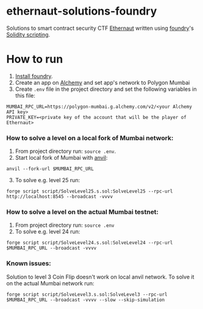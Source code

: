# ethernaut-solutions-foundry

Solutions to smart contract security CTF [Ethernaut](https://ethernaut.openzeppelin.com/) written using [foundry](https://book.getfoundry.sh/)'s [Solidity scripting](https://book.getfoundry.sh/tutorials/solidity-scripting).

# How to run

1. [Install foundry](https://book.getfoundry.sh/getting-started/installation).
2. Create an app on [Alchemy](https://www.alchemy.com/) and set app's network to Polygon Mumbai
3. Create `.env` file in the project directory and set the following variables in this file:
```
MUMBAI_RPC_URL=https://polygon-mumbai.g.alchemy.com/v2/<your Alchemy API key>
PRIVATE_KEY=<private key of the account that will be the player of Ethernaut>
```


### How to solve a level on a local fork of Mumbai network:
1. From project directory run: `source .env`.
2. Start local fork of Mumbai with [anvil](https://book.getfoundry.sh/tutorials/forking-mainnet-with-cast-anvil):
```
anvil --fork-url $MUMBAI_RPC_URL
```
3. To solve e.g. level 25 run:
```
forge script script/SolveLevel25.s.sol:SolveLevel25 --rpc-url http://localhost:8545 --broadcast -vvvv
```

### How to solve a level on the actual Mumbai testnet:
1. From project directory run: `source .env`
2. To solve e.g. level 24 run:
```
forge script script/SolveLevel24.s.sol:SolveLevel24 --rpc-url $MUMBAI_RPC_URL --broadcast -vvvv
```

### Known issues:
Solution to level 3 Coin Flip doesn't work on local anvil network. To solve it on the actual Mumbai network run:
```
forge script script/SolveLevel3.s.sol:SolveLevel3 --rpc-url $MUMBAI_RPC_URL --broadcast -vvvv --slow --skip-simulation
```
